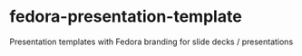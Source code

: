 # fedora-presentation-template
Presentation templates with Fedora branding for slide decks / presentations
